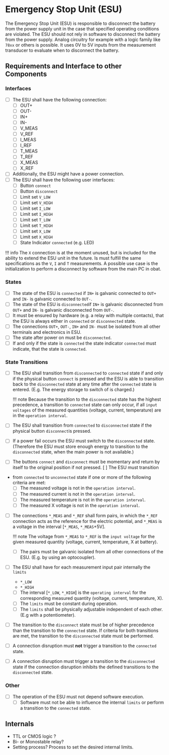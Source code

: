 # Emergency Stop Unit (ESU)

The Emergency Stop Unit (ESU) is responsible to disconnect the battery from the
power supply unit in the case that specified operating conditions are violated.
The ESU should not rely in software to disconnect the battery from the power
supply. Analog circuitry for example with a logic family like `78xx` or others
is possible.
It uses 0V to 5V inputs from the measurement transducer to evaluate when to
disconnect the battery.

## Requirements and Interface to other Components

### Interfaces

- [ ] The ESU shall have the following connection:
    - [ ] OUT+
    - [ ] OUT-
    - [ ] IN+
    - [ ] IN-
    - [ ] V_MEAS
    - [ ] V_REF
    - [ ] I_MEAS
    - [ ] I_REF
    - [ ] T_MEAS
    - [ ] T_REF
    - [ ] X_MEAS
    - [ ] X_REF
- [ ] Additionally, the ESU might have a power connection.
- [ ] The ESU shall have the following user interfaces:
    - [ ] Button `connect`
    - [ ] Button `disconnect`
    - [ ] Limit set `V_LOW`
    - [ ] Limit set `V_HIGH`
    - [ ] Limit set `I_LOW`
    - [ ] Limit set `I_HIGH`
    - [ ] Limit set `T_LOW`
    - [ ] Limit set `T_HIGH`
    - [ ] Limit set `X_LOW`
    - [ ] Limit set `X_HIGH`
    - [ ] State Indicator `connected` (e.g. LED)

!!! info
    The `X` connection is at the moment unused, but is included for the ability
    to extend the ESU unit in the future. Is must fulfill the same
    specifications as the `V`, `I` and `T` measurements.
    A possible use case is the initialization to perform a disconnect by
    software from the main PC in obat.

### States

- [ ] The state of the ESU is `connected` if `IN+` is galvanic connected
    to `OUT+` and `IN-` is galvanic connected to `OUT-`.
- [ ] The state of the ESU is `disconnected`if `IN+` is galvanic
    disconnected from `OUT+` and `IN-` is galvanic disconnected from `OUT-`.
- [ ] It must be ensured by hardware (e.g. a relay with multiple contacts),
    that the ESU is always either in `connected` or `disconnected` state.
- [ ] The connections `OUT+`, `OUT-`, `IN+` and `IN-` must be isolated from all
    other terminals and electronics in ESU.
- [ ] The state after power on must be `disconnected`.
- [ ] If and only if the state is `connected` the state indicator `connected`
    must indicate, that the state is `connected`.

### State Transitions

- [ ] The ESU shall transition from `disconnected` to `connected` state if and
    only if the physical button `connect` is pressed and the ESU is able to
    transition back to the `disconnected` state at any time after the
    `connected` state is entered.  (E.g. The energy storage to switch of is
    charged.)

    !!! note
        Because the transition to the `disconnected` state has the highest
        precedence, a transition to `connected` state can only occur, if all
        `input voltages` of the measured quantities (voltage, current,
        temperature) are in the `operation interval`.

- [ ] The ESU shall transition from `connected` to `disconnected` state if the
    physical button `disconnect`is pressed.
- [ ] If a power fail occurs the ESU must switch to the `disconnected` state.
    (Therefore the ESU must store enough energy to transition to the
    `disconnected` state, when the main power is not available.)
- [ ] The buttons `connect` and `disconnect` must be momentary and return by
    itself to the original position if not pressed.  [ ] The ESU must transition
- from `connected` to `unconnected` state if one or
    more of the following criteria are met:
    - [ ] The measured voltage is not in the `operation interval`.
    - [ ] The measured current is not in the `operation interval`.
    - [ ] The measured temperature is not in the `operation interval`.
    - [ ] The measured X voltage is not in the `operation interval`.

- [ ] The connections `*_MEAS` and `*_REF` shall form pairs, in which the
    `*_REF` connection acts as the reference for the electric potential, and
    `*_MEAS` is a voltage in the interval  [`*_MEAS`, `*_MEAS`+5V].

    !!! note
        The voltage from `*_MEAS` to `*_REF` is the `input voltage` for the given measured quantity (voltage, current, temperature, X at battery).

    - [ ] The pairs must be galvanic isolated from all other connections of the
        ESU. (E.g. by using an optocoupler).
- [ ] The ESU shall have for each measurement input pair internally the `limits`
    -  `*_LOW`
    -  `*_HIGH`
    - [ ] The interval [`*_LOW`, `*_HIGH`] is the `operating
        interval` for the corresponding measured quantity (voltage, current,
        temperature, X).
    - [ ] The `limits` must be constant during operation.
    - [ ] The `limits` shall be physically adjustable independent of each other.
        (E.g with a potentiometer).
- [ ] The transition to the `disconnect` state must be of higher precedence than the
    transition to the `connected` state. If criteria for both transitions are
    met, the transition to the `disconnected` state must be performed.
- [ ] A connection disruption must **not** trigger a transition to the `connected`
    state.
- [ ] A connection disruption must trigger a transition to the `disconnected`
    state if the connection disruption inhibits the defined transitions to the
    `disconnected` state.

### Other

- [ ] The operation of the ESU must not depend software execution.
    - [ ] Software must not be able to influence the internal `limits` or
        perform a transition to the `connected` state.

## Internals

- TTL or CMOS logic ?
- Bi- or Monostable relay?
- Setting process? Process to set the desired internal limits.
